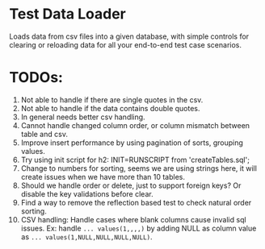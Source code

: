# Test Data Loader
Loads data from csv files into a given database, with simple controls for clearing or reloading data for all your end-to-end test case scenarios.



# TODOs:
1. Not able to handle if there are single quotes in the csv.
2. Not able to handle if the data contains double quotes.
3. In general needs better csv handling.
4. Cannot handle changed column order, or column mismatch between table and csv.
5. Improve insert performance by using pagination of sorts, grouping values.
6. Try using init script for h2: INIT=RUNSCRIPT from 'createTables.sql';
7. Change to numbers for sorting, seems we are using strings here, it will create issues when we have more than 10 tables.
8. Should we handle order or delete, just to support foreign keys? Or disable the key validations before clear.
9. Find a way to remove the reflection based test to check natural order sorting.
10. CSV handling: Handle cases where blank columns cause invalid sql issues. Ex: handle `... values(1,,,,)` by adding NULL as column value as `... values(1,NULL,NULL,NULL,NULL)`.